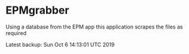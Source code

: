 # EPMgrabber
Using a database from the EPM app this application scrapes the files as required


Latest backup: Sun Oct 6 14:13:01 UTC 2019
